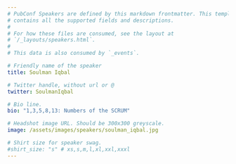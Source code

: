 ```yaml
---
# PubConf Speakers are defined by this markdown frontmatter. This template
# contains all the supported fields and descriptions.
#
# For how these files are consumed, see the layout at
# `/_layouts/speakers.html`.
#
# This data is also consumed by `_events`.

# Friendly name of the speaker
title: Soulman Iqbal

# Twitter handle, without url or @
twitter: SoulmanIqbal

# Bio line.
bio: "1,3,5,8,13: Numbers of the SCRUM"

# Headshot image URL. Should be 300x300 greyscale.
image: /assets/images/speakers/soulman_iqbal.jpg

# Shirt size for speaker swag.
#shirt_size: "s" # xs,s,m,l,xl,xxl,xxxl
---
```


